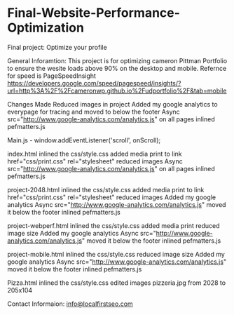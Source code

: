 # Final-Website-Performance-Optimization
Final project: Optimize your profile

General Inforamtion:
This project is for optimizing cameron Pittman Portfolio to ensure the wesite loads above 90% on the desktop and mobile. Refernce for speed is PageSpeedInsight
https://developers.google.com/speed/pagespeed/insights/?url=http%3A%2F%2Fcameronwp.github.io%2Fudportfolio%2F&tab=mobile

Changes Made
Reduced images in project
Added my google analytics to everypage for tracing and moved to below the footer
Async src="http://www.google-analytics.com/analytics.js" on all pages
inlined pefmatters.js

Main.js - window.addEventListener('scroll', onScroll);

index.html
inlined the css/style.css
added media print to link href="css/print.css" rel="stylesheet"
reduced images
Async src="http://www.google-analytics.com/analytics.js" on all pages
inlined pefmatters.js

project-2048.html
inlined the css/style.css
added media print to link href="css/print.css" rel="stylesheet"
reduced images
Added my google analytics
Async src="http://www.google-analytics.com/analytics.js"
moved it below the footer
inlined pefmatters.js

project-webperf.html
inlined the css/style.css
added media print  <link href="css/print.css" rel="stylesheet" media="print">
reduced image size
Added my google analytics
Async src="http://www.google-analytics.com/analytics.js"
moved it below the footer
inlined pefmatters.js

project-mobile.html
inlined the css/style.css
reduced image size
Added my google analytics
Async src="http://www.google-analytics.com/analytics.js"
moved it below the footer
inlined pefmatters.js



Pizza.html
inlined the css/style.css
edited images pizzeria.jpg from 2028 to 205x104


Contact Informaion:
info@localfirstseo.com


